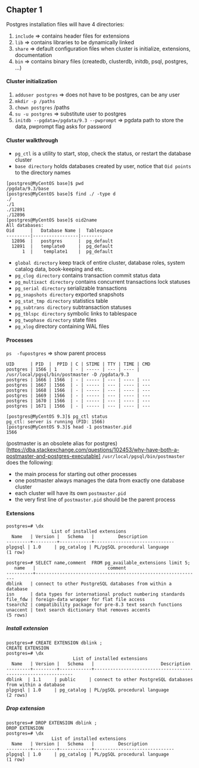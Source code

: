 ## Chapter 1

Postgres installation files will have 4 directories:
1. `include` => contains header files for extensions
2. `lib` => contains libraries to be dynamically linked
3. `share` => default configuration files when cluster is initialize, extensions, documentation
4. `bin` => contains binary files (createdb, clusterdb, initdb, psql, postgres, ...)

#### Cluster initialization
1. `adduser postgres` => does not have to be postgres, can be any user
2. `mkdir -p /paths`
3. `chown postgres` /paths
4. `su -u postgres` => substitute user to postgres
5. `initdb --pgdata=/pgdata/9.3 --pwprompt` => pgdata path to store the data, pwprompt flag asks for password

#### Cluster walkthrough
* `pg_ctl` is a utility to start, stop, check the status, or restart the database cluster
* `base directory` holds databases created by user, notice that `Oid points` to the directory names
```
[postgres@MyCentOS base]$ pwd
/pgdata/9.3/base
[postgres@MyCentOS base]$ find ./ -type d
./
./1
./12891
./12896
[postgres@MyCentOS base]$ oid2name
All databases:
Oid      |   Database Name |  Tablespace
---------|-----------------|--------
  12896  |   postgres      |  pg_default
  12891  |   template0     |  pg_default
      1  |    template1    |  pg_default
```
* `global directory` keep track of entire cluster, database roles, system catalog data, book-keeping and etc.
* `pg_clog directory` contains transaction commit status data
* `pg_multixact directory` contains concurrent transactions lock statuses
* `pg_serial directory` serializable transactions
* `pg_snapshots directory` exported snapshots
* `pg_stat_tmp directory` statistics table
* `pg_subtrans directory` subtransaction statuses
* `pg_tblspc directory` symbolic links to tablespace
* `pg_twophase directory` state files
* `pg_xlog` directory containing WAL files

#### Processes
`ps  -fupostgres` => show parent process
```
UID      | PID  |  PPID | C | STIME | TTY | TIME | CMD
postgres | 1566 | 1     | - | ----- | --- | ---- | /usr/local/pgsql/bin/postmaster -D /pgdata/9.3
postgres | 1666 | 1566  | - | ----- | --- | ---- | ---
postgres | 1667 | 1566  | - | ----- | --- | ---- | ---
postgres | 1668 | 1566  | - | ----- | --- | ---- | ---
postgres | 1669 | 1566  | - | ----- | --- | ---- | ---
postgres | 1670 | 1566  | - | ----- | --- | ---- | ---
postgres | 1671 | 1566  | - | ----- | --- | ---- | ---
```
```
[postgres@MyCentOS 9.3]$ pg_ctl status
pg_ctl: server is running (PID: 1566)
[postgres@MyCentOS 9.3]$ head -1 postmaster.pid
1566
```

(postmaster is an obsolete alias for postgres)[https://dba.stackexchange.com/questions/102453/why-have-both-a-postmaster-and-postgres-executable]
`/usr/local/pgsql/bin/postmaster` does the following:
* the main process for starting out other processes
* one postmaster always manages the data from exactly one database cluster
* each cluster will have its own `postmaster.pid`
* the very first line of `postmaster.pid` should be the parent process

#### Extensions

```
postgres=# \dx
                 List of installed extensions
  Name   | Version |   Schema   |         Description
---------+---------+------------+------------------------------
plpgsql | 1.0     | pg_catalog | PL/pgSQL procedural language
(1 row)
```

```
postgres=# SELECT name,comment  FROM pg_available_extensions limit 5;
   name   |                           comment
----------+--------------------------------------------------------------
dblink   | connect to other PostgreSQL databases from within a database
isn      | data types for international product numbering standards
file_fdw | foreign-data wrapper for flat file access
tsearch2 | compatibility package for pre-8.3 text search functions
unaccent | text search dictionary that removes accents
(5 rows)
```

##### Install extension

```
postgres=# CREATE EXTENSION dblink ;
CREATE EXTENSION
postgres=# \dx
                         List of installed extensions
  Name   | Version |   Schema   |                         Description
---------+---------+------------+--------------------------------------------------------------
dblink  | 1.1     | public     | connect to other PostgreSQL databases from within a database
plpgsql | 1.0     | pg_catalog | PL/pgSQL procedural language
(2 rows)
```

##### Drop extension

```
postgres=# DROP EXTENSION dblink ;
DROP EXTENSION
postgres=# \dx
                 List of installed extensions
  Name   | Version |   Schema   |         Description
---------+---------+------------+------------------------------
plpgsql | 1.0     | pg_catalog | PL/pgSQL procedural language
(1 row)
```
